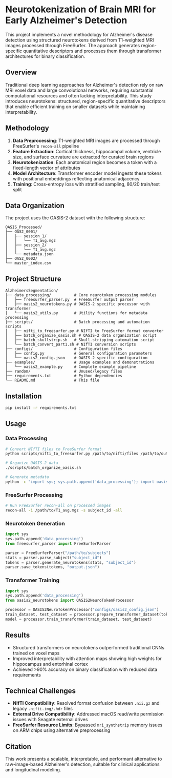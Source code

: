 # Neurotokenization of Brain MRI for Early Alzheimer's Detection

This project implements a novel methodology for Alzheimer's disease detection using structured neurotokens derived from T1-weighted MRI images processed through FreeSurfer. The approach generates region-specific quantitative descriptors and processes them through transformer architectures for binary classification.

## Overview

Traditional deep learning approaches for Alzheimer's detection rely on raw MRI voxel data and large convolutional networks, requiring substantial computational resources and often lacking interpretability. This study introduces neurotokens: structured, region-specific quantitative descriptors that enable efficient training on smaller datasets while maintaining interpretability.

## Methodology

1. **Data Preprocessing**: T1-weighted MRI images are processed through FreeSurfer's `recon-all` pipeline
2. **Feature Extraction**: Cortical thickness, hippocampal volume, ventricle size, and surface curvature are extracted for curated brain regions
3. **Neurotokenization**: Each anatomical region becomes a token with a fixed-length vector of attributes
4. **Model Architecture**: Transformer encoder model ingests these tokens with positional embeddings reflecting anatomical adjacency
5. **Training**: Cross-entropy loss with stratified sampling, 80/20 train/test split

## Data Organization

The project uses the OASIS-2 dataset with the following structure:

```
OASIS_Processed/
├── OAS2_0001/
│   ├── session_1/
│   │   └── T1_avg.mgz
│   ├── session_2/
│   │   └── T1_avg.mgz
│   └── metadata.json
├── OAS2_0002/
└── master_index.csv
```

## Project Structure

```
AlzheimersSegmentation/
├── data_processing/          # Core neurotoken processing modules
│   ├── freesurfer_parser.py  # FreeSurfer output parser
│   ├── oasis2_neurotokens.py # OASIS-2 specific processor with transformer
│   └── oasis2_utils.py       # Utility functions for metadata processing
├── scripts/                  # Batch processing and automation scripts
│   ├── nifti_to_freesurfer.py # NIfTI to FreeSurfer format converter
│   ├── batch_organize_oasis.sh # OASIS-2 data organization script
│   ├── batch_skullstrip.sh   # Skull-stripping automation script
│   └── batch_convert_part1.sh # NIfTI conversion scripts
├── configs/                  # Configuration files
│   ├── config.py             # General configuration parameters
│   └── oasis2_config.json    # OASIS-2 specific configuration
├── examples/                 # Usage examples and demonstrations
│   └── oasis2_example.py     # Complete example pipeline
├── random/                   # Unused/legacy files
├── requirements.txt          # Python dependencies
└── README.md                 # This file
```

## Installation

```bash
pip install -r requirements.txt
```

## Usage

### Data Processing

```bash
# Convert NIfTI files to FreeSurfer format
python scripts/nifti_to_freesurfer.py /path/to/nifti/files /path/to/output

# Organize OASIS-2 data
./scripts/batch_organize_oasis.sh

# Generate metadata
python -c "import sys; sys.path.append('data_processing'); import oasis2_utils as o2u; df = o2u.parse_oasis_demographics('Oasis Longitudinal Demographics.xlsx'); o2u.create_subject_metadata_files(df, '/path/to/processed'); o2u.create_master_index_csv(df, '/path/to/processed', '/path/to/processed/master_index.csv')"
```

### FreeSurfer Processing

```bash
# Run FreeSurfer recon-all on processed images
recon-all -i /path/to/T1_avg.mgz -s subject_id -all
```

### Neurotoken Generation

```python
import sys
sys.path.append('data_processing')
from freesurfer_parser import FreeSurferParser

parser = FreeSurferParser("/path/to/subjects")
stats = parser.parse_subject("subject_id")
tokens = parser.generate_neurotokens(stats, "subject_id")
parser.save_tokens(tokens, "output.json")
```

### Transformer Training

```python
import sys
sys.path.append('data_processing')
from oasis2_neurotokens import OASIS2NeuroTokenProcessor

processor = OASIS2NeuroTokenProcessor("configs/oasis2_config.json")
train_dataset, test_dataset = processor.prepare_transformer_dataset(tokens_list, labels)
model = processor.train_transformer(train_dataset, test_dataset)
```

## Results

- Structured transformers on neurotokens outperformed traditional CNNs trained on voxel maps
- Improved interpretability with attention maps showing high weights for hippocampus and entorhinal cortex
- Achieved >90% accuracy on binary classification with reduced data requirements

## Technical Challenges

- **NIfTI Compatibility**: Resolved format confusion between `.nii.gz` and legacy `.nifti.img/.hdr` files
- **External Drive Compatibility**: Addressed macOS read/write permission issues with Seagate external drives
- **FreeSurfer Resource Limits**: Bypassed `mri_synthstrip` memory issues on ARM chips using alternative preprocessing

## Citation

This work presents a scalable, interpretable, and performant alternative to raw-image-based Alzheimer's detection, suitable for clinical applications and longitudinal modeling.
